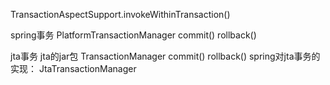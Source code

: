 TransactionAspectSupport.invokeWithinTransaction()

spring事务
PlatformTransactionManager
commit()
rollback()

jta事务
jta的jar包
TransactionManager
commit()
rollback()
spring对jta事务的实现：
JtaTransactionManager

